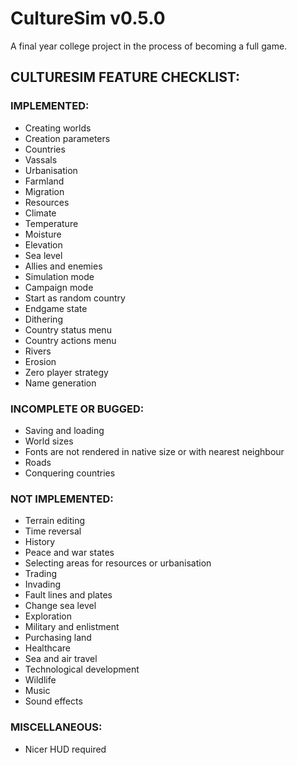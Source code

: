 # CultureSim v0.5.0

A final year college project in the process of becoming a full game.

## CULTURESIM FEATURE CHECKLIST:

### IMPLEMENTED:

* Creating worlds
* Creation parameters
* Countries
* Vassals
* Urbanisation
* Farmland
* Migration
* Resources
* Climate
* Temperature
* Moisture
* Elevation
* Sea level
* Allies and enemies
* Simulation mode
* Campaign mode
* Start as random country
* Endgame state
* Dithering
* Country status menu
* Country actions menu
* Rivers
* Erosion
* Zero player strategy
* Name generation

### INCOMPLETE OR BUGGED:

* Saving and loading
* World sizes
* Fonts are not rendered in native size or with nearest neighbour
* Roads
* Conquering countries

### NOT IMPLEMENTED:

* Terrain editing
* Time reversal
* History
* Peace and war states
* Selecting areas for resources or urbanisation
* Trading
* Invading
* Fault lines and plates
* Change sea level
* Exploration
* Military and enlistment
* Purchasing land
* Healthcare
* Sea and air travel
* Technological development
* Wildlife
* Music
* Sound effects

### MISCELLANEOUS:

* Nicer HUD required
